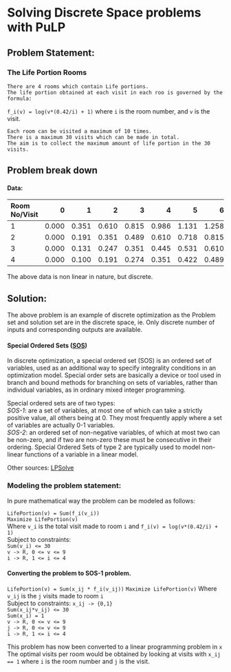 # Solving Discrete Space problems with PuLP

## Problem Statement:
### The Life Portion Rooms
    There are 4 rooms which contain Life portions. 
    The life portion obtained at each visit in each roo is governed by the formula:
`f_i(v) = log(v*(0.42/i) + 1)` where `i` is the room number, and `v` is the visit.
 
    Each room can be visited a maximum of 10 times. 
    There is a maximum 30 visits which can be made in total.
    The aim is to collect the maximum amount of life portion in the 30 visits.

## Problem break down

#### Data:
|Room No/Visit  |0    |1    |2    |3    |4    |5    |6    |7    |8    |9    |
|:--------------|----:|----:|----:|----:|----:|----:|----:|----:|----:|----:|
|1              |0.000|0.351|0.610|0.815|0.986|1.131|1.258|1.371|1.472|1.564|
|2              |0.000|0.191|0.351|0.489|0.610|0.718|0.815|0.904|0.986|1.061|
|3              |0.000|0.131|0.247|0.351|0.445|0.531|0.610|0.683|0.751|0.815|
|4              |0.000|0.100|0.191|0.274|0.351|0.422|0.489|0.551|0.610|0.665|

The above data is non linear in nature, but discrete.

## Solution:
The above problem is an example of discrete optimization as the Problem set and solution set are in the discrete space, ie. Only discrete number of inputs and corresponding outputs are available.

#### Special Ordered Sets ([SOS](https://en.wikipedia.org/wiki/Special_ordered_set))
In discrete optimization, a special ordered set (SOS) is an ordered set of variables, used as an additional way to specify integrality conditions in an optimization model. Special order sets are basically a device or tool used in branch and bound methods for branching on sets of variables, rather than individual variables, as in ordinary mixed integer programming.

Special ordered sets are of two types:  
*SOS-1*: are a set of variables, at most one of which can take a strictly positive value, all others being at 0. They most frequently apply where a set of variables are actually 0-1 variables.  
*SOS-2*: an ordered set of non-negative variables, of which at most two can be non-zero, and if two are non-zero these must be consecutive in their ordering. Special Ordered Sets of type 2 are typically used to model non-linear functions of a variable in a linear model. 

Other sources: [LPSolve](http://lpsolve.sourceforge.net/5.5/SOS.htm)

### Modeling the problem statement:

In pure mathematical way the problem can be modeled as follows: 

`LifePortion(v) = Sum(f_i(v_i))`  
`Maximize LifePortion(v)`  
Where `v_i` is the total visit made to room `i` and `f_i(v) = log(v*(0.42/i) + 1)`  
Subject to constraints:  
`Sum(v_i) <= 30`  
`v -> R, 0 <= v <= 9`  
`i -> R, 1 <= i <= 4`
  
#### Converting the problem to SOS-1 problem.
`LifePortion(v) = Sum(x_ij * f_i(v_ij))`
`Maximize LifePortion(v)`
Where `v_ij` is the `j` visits made to room `i`  
Subject to constraints: 
`x_ij -> {0,1}`  
`Sum(x_ij*v_ij) <= 30`  
`Sum(x_i) = 1`  
`v -> R, 0 <= v <= 9`  
`j -> R, 0 <= v <= 9`  
`i -> R, 1 <= i <= 4`

This problem has now been converted to a linear programming problem in `x`  
The optimal visits per room would be obtained by looking at visits with `x_ij == 1` where `i` is the room number and `j` is the visit.

    